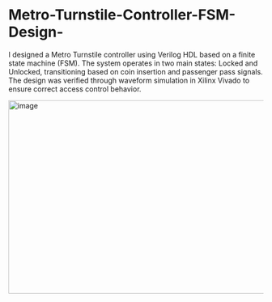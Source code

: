 # Metro-Turnstile-Controller-FSM-Design-
I designed a Metro Turnstile controller using Verilog HDL based on a finite state machine (FSM). The system operates in two main states: Locked and Unlocked, transitioning based on coin insertion and passenger pass signals. The design was verified through waveform simulation in Xilinx Vivado to ensure correct access control behavior.


<img width="1552" height="382" alt="image" src="https://github.com/user-attachments/assets/f96990d3-707a-44ef-b373-5026d0e19153" />
